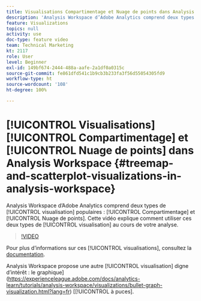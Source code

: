 ```yaml
---
title: Visualisations Compartimentage et Nuage de points dans Analysis Workspace
description: 'Analysis Workspace d’Adobe Analytics comprend deux types de visualisation populaires : Compartimentage et Nuage de points. Cette vidéo explique comment utiliser ces deux types de visualisation au cours de votre analyse.'
feature: Visualizations
topics: null
activity: use
doc-type: feature video
team: Technical Marketing
kt: 2117
role: User
level: Beginner
exl-id: 149bf674-2444-488a-aafe-2a1df0a0315c
source-git-commit: fe861dfd541c1b9cb3b233fa3f56d55054305fd9
workflow-type: ht
source-wordcount: '108'
ht-degree: 100%

---
```


# [!UICONTROL Visualisations] [!UICONTROL Compartimentage] et [!UICONTROL Nuage de points] dans Analysis Workspace {#treemap-and-scatterplot-visualizations-in-analysis-workspace}

Analysis Workspace d’Adobe Analytics comprend deux types de [!UICONTROL visualisation] populaires : [!UICONTROL Compartimentage] et [!UICONTROL Nuage de points]. Cette vidéo explique comment utiliser ces deux types de [!UICONTROL visualisation] au cours de votre analyse.

>[!VIDEO](https://video.tv.adobe.com/v/23988/?quality=12)

Pour plus dʼinformations sur ces [!UICONTROL visualisations], consultez la [documentation](https://experienceleague.adobe.com/docs/analytics/analyze/analysis-workspace/visualizations/treemap.html?lang=fr).

Analysis Workspace propose une autre [!UICONTROL visualisation] digne d’intérêt : le graphique](https://experienceleague.adobe.com/docs/analytics-learn/tutorials/analysis-workspace/visualizations/bullet-graph-visualization.html?lang=fr) [[!UICONTROL à puces].
